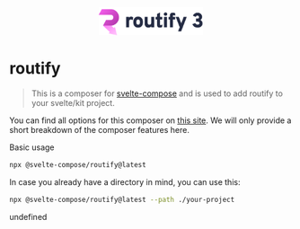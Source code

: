 
<p style="text-align: center;">
    <img src="./routify.svg" height="50" />
</p>

# routify

> This is a composer for [svelte-compose](https://svelte-compose.com) and is used to add routify to your svelte/kit project.

You can find all options for this composer on [this site](https://svelte-compose.com/composer/routify). We will only provide a short breakdown of the composer features here.

Basic usage
```sh
npx @svelte-compose/routify@latest
```

In case you already have a directory in mind, you can use this:
```sh
npx @svelte-compose/routify@latest --path ./your-project
```

undefined
